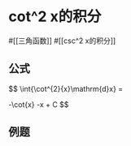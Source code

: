 # cot^2 x的积分

#[[三角函数]] #[[csc^2 x的积分]]


## 公式

$$
\int{\cot^{2}{x}\mathrm{d}x} = 

-\cot{x} -x + C
$$

## 例题